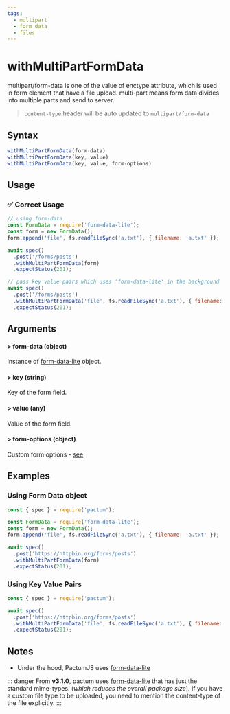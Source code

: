 ```yaml
---
tags:
  - multipart
  - form data
  - files
---
```


# withMultiPartFormData

multipart/form-data is one of the value of enctype attribute, which is used in form element that have a file upload. multi-part means form data divides into multiple parts and send to server.

> `content-type` header will be auto updated to `multipart/form-data`

## Syntax

```js
withMultiPartFormData(form-data)
withMultiPartFormData(key, value)
withMultiPartFormData(key, value, form-options)
```

## Usage

### ✅  Correct Usage

```js
// using form-data
const FormData = require('form-data-lite');
const form = new FormData();
form.append('file', fs.readFileSync('a.txt'), { filename: 'a.txt' });

await spec()
  .post('/forms/posts')
  .withMultiPartFormData(form)
  .expectStatus(201);
```

```js
// pass key value pairs which uses 'form-data-lite' in the background
await spec()
  .post('/forms/posts')
  .withMultiPartFormData('file', fs.readFileSync('a.txt'), { filename: 'a.txt' })
  .expectStatus(201);
```

## Arguments

#### > form-data (object)

Instance of [form-data-lite](https://www.npmjs.com/package/form-data-lite) object.

#### > key (string)

Key of the form field.

#### > value (any)

Value of the form field.

#### > form-options (object)

Custom form options - [see](https://github.com/form-data/form-data/blob/master/index.d.ts#L51)

## Examples

### Using Form Data object

```js 
const { spec } = require('pactum');

const FormData = require('form-data-lite');
const form = new FormData();
form.append('file', fs.readFileSync('a.txt'), { filename: 'a.txt' });

await spec()
  .post('https://httpbin.org/forms/posts')
  .withMultiPartFormData(form)
  .expectStatus(201);
```

### Using Key Value Pairs

```js 
const { spec } = require('pactum');

await spec()
  .post('https://httpbin.org/forms/posts')
  .withMultiPartFormData('file', fs.readFileSync('a.txt'), { filename: 'a.txt' })
  .expectStatus(201);
```

## Notes

- Under the hood, PactumJS uses [form-data-lite](https://www.npmjs.com/package/form-data-lite)

::: danger
From **v3.1.0**, pactum uses [form-data-lite](https://www.npmjs.com/package/form-data-lite) that has just the standard mime-types. (*which reduces the overall package size*). If you have a custom file type to be uploaded, you need to mention the content-type of the file explicitly.
:::